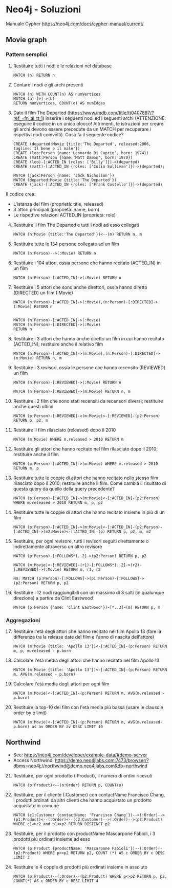 # Neo4j - Soluzioni

Manuale Cypher https://neo4j.com/docs/cypher-manual/current/ 

## Movie graph

### Pattern semplici

1. Restituire tutti i nodi e le relazioni nel database

    ```
    MATCH (n) RETURN n
    ```

2. Contare i nodi e gli archi presenti

    ```
    MATCH (n) WITH COUNT(n) AS numVertices
    MATCH (a)-[e]->(b)
    RETURN numVertices, COUNT(e) AS numEdges
    ```

3. Dato il film The Departed (https://www.imdb.com/title/tt0407887/?ref_=fn_al_tt_1) inserire i seguenti nodi ed i seguenti archi (ATTENZIONE: eseguire il codice in un unico blocco! Altrimenti, le istruzioni per creare gli archi devono essere precedute da un MATCH per recuperare i rispettivi nodi coinvolti). Cosa fa il seguente codice?

    ```
    CREATE (departed:Movie {title:'The Departed', released:2006, tagline:'Il bene e il male'})
    CREATE (leo:Person {name:'Leonardo Di Caprio', born: 1974})
    CREATE (matt:Person {name:'Matt Damon', born: 1970})
    CREATE (leo)-[:ACTED_IN {roles: ['Billy']}]->(departed)
    CREATE (matt)-[:ACTED_IN {roles: ['Colin Sullivan']}]->(departed);

    MATCH (jack:Person {name: 'Jack Nicholson'})
    MATCH (departed:Movie {title:'The Departed'})
    CREATE (jack)-[:ACTED_IN {roles: ['Frank Costello']}]->(departed)
    ```

Il codice crea:
- L'istanza del film (proprietà: title, released)
- 3 attori principali (proprietà: name, born) 
- Le rispettive relazioni ACTED_IN (proprietà: role)

4. Restituire il film The Departed e tutti i nodi ad esso collegati

    ```
    MATCH (n:Movie {title:'The Departed'})<--(m) RETURN n, m
    ```

5. Restituire tutte le 134 persone collegate ad un film

    ```
    MATCH (n:Person)-->(:Movie) RETURN n
    ```

6. Restituire i 104 attori, ossia persone che hanno recitato (ACTED_IN) in un film

    ```
    MATCH (n:Person)-[:ACTED_IN]->(:Movie) RETURN n
    ```

7. Restituire i 5 attori che sono anche direttori, ossia hanno diretto (DIRECTED) un film (:Movie)

    ```
    MATCH (n:Person)-[:ACTED_IN]->(:Movie),(n:Person)-[:DIRECTED]->(:Movie) RETURN n


    MATCH (n:Person)-[:ACTED_IN]->(:Movie)
    MATCH (n:Person)-[:DIRECTED]->(:Movie)
    RETURN n
    ```

8. Restituire i 3 attori che hanno anche diretto un film in cui hanno recitato (ACTED_IN); restituire anche il relativo film

    ```
    MATCH (n:Person)-[:ACTED_IN]->(m:Movie),(n:Person)-[:DIRECTED]->(m:Movie) RETURN n, m
    ```

9. Restituire i 3 revisori, ossia le persone che hanno recensito (REVIEWED) un film

    ```
    MATCH (n:Person)-[:REVIEWED]->(:Movie) RETURN n

    MATCH (n:Person)-[:REVIEWED]->(m:Movie) RETURN n, m
    ```

10. Restituire i 2 film che sono stati recensiti da recensori diversi; restituire anche questi ultimi

    ```
    MATCH (p:Person)-[:REVIEWED]->(m:Movie)<-[:REVIEWED]-(p2:Person) RETURN p, p2, m
    ```

11. Restituire il film rilasciato (released) dopo il 2010 

    ```
    MATCH (m:Movie) WHERE m.released > 2010 RETURN m
    ```

12. Restituire gli attori che hanno recitato nel film rilasciato dopo il 2010; restituire anche il film

    ```
    MATCH (p:Person)-[:ACTED_IN]->(m:Movie) WHERE m.released > 2010 RETURN m, p
    ```

13. Restituire tutte le coppie di attori che hanno recitato nello stesso film rilasciato dopo il 2010; restituire anche il film. Come cambia il risultato di questa query da quello della query precedente?

    ```
    MATCH (p:Person)-[:ACTED_IN]->(m:Movie)<-[:ACTED_IN]-(p2:Person) WHERE m.released > 2010 RETURN m, p, p2
    ```

14. Restituire tutte le coppie di attori che hanno recitato insieme in più di un film

    ```
    MATCH (p:Person)-[:ACTED_IN]->(m:Movie)<-[:ACTED_IN]-(p2:Person)-[:ACTED_IN]->(m2:Movie)<-[:ACTED_IN]-(p) RETURN p, p2, m, m2
    ```

15. Restituire, per ogni revisore, tutti i revisori seguiti direttamente o indirettamente attraverso un altro revisore

    ```
    MATCH (p:Person)-[:FOLLOWS*1..2]->(p2:Person) RETURN p, p2

    MATCH (m:Movie)<-[:REVIEWED]-(r1)-[:FOLLOWS*1..2]->(r2)-[:REVIEWED]->(:Movie) RETURN m, r1, r2

    NO: MATCH (p:Person)-[:FOLLOWS]->(p1:Person)-[:FOLLOWS]->(p2:Person) RETURN p, p2
    ```

16. Restituire i 12 nodi raggiungibili con un massimo di 3 salti (in qualunque direzione) a partire da Clint Eastwood

    ```
    MATCH (p:Person {name: 'Clint Eastwood'})-[*..3]-(m) RETURN p, m
    ```

### Aggregazioni

17. Restituire l'età degli attori che hanno recitato nel film Apollo 13 (fare la differenza tra la release date del film e l'anno di nascita dell'attore)

    ```
    MATCH (m:Movie {title: 'Apollo 13'})<-[:ACTED_IN]-(p:Person) RETURN m, p, m.released - p.born
    ```

18. Calcolare l'età media degli attori che hanno recitato nel film Apollo 13

    ```
    MATCH (m:Movie {title: 'Apollo 13'})<-[:ACTED_IN]-(p:Person) RETURN m, AVG(m.released - p.born)
    ```

19. Calcolare l'età media degli attori per ogni film

    ```
    MATCH (m:Movie)<-[:ACTED_IN]-(p:Person) RETURN m, AVG(m.released - p.born)
    ```

20. Restituire la top-10 dei film con l'età media più bassa (usare le clausole order by e limit)

    ```
    MATCH (m:Movie)<-[:ACTED_IN]-(p:Person) RETURN m, AVG(m.released-p.born) as av ORDER BY av DESC LIMIT 10
    ```

## Northwind

- See: https://neo4j.com/developer/example-data/#demo-server
- Access Northwind: https://demo.neo4jlabs.com:7473/browser/?dbms=neo4j://northwind@demo.neo4jlabs.com&db=northwind

21. Restituire, per ogni prodotto (:Product), il numero di ordini ricevuti 

    ```
    MATCH (p:Product)<--(o:Order) RETURN p, COUNT(o)
    ```

22. Restituire, per il cliente (:Customer) con contactName Francisco Chang, i prodotti ordinati da altri clienti che hanno acquistato un prodotto acquistato in comune

    ```
    MATCH (c1:Customer {contactName: 'Francisco Chang'})-->(:Order)-->(p1:Product)<--(:Order)<--(c2:Customer)-->(:Order)-->(p2:Product) WHERE c1<>c2 and p1<>p2 RETURN DISTINCT p2
    ```

23. Restituire, per il prodotto con productName Mascarpone Fabioli, i 3 prodotti più ordinati insieme ad esso

    ```
    MATCH (p:Product {productName: 'Mascarpone Fabioli'})--(:Order)--(p2:Product) WHERE p<>p2 RETURN p2, COUNT (*) AS c ORDER BY c DESC LIMIT 3
    ```

24. Restituire le 4 coppie di prodotti più ordinati insieme in assoluto

    ```
    MATCH (p:Product)--(:Order)--(p2:Product) WHERE p<>p2 RETURN p, p2, COUNT(*) AS c ORDER BY c DESC LIMIT 4
    ```
